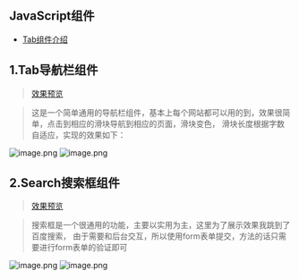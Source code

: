 
## JavaScript组件
+ [Tab组件介绍](https://github.com/suminhohu/Component/issues/1)

## 1.Tab导航栏组件     
> [效果预览](https://suminhohu.github.io/Component/Tab/tab.html)

> 这是一个简单通用的导航栏组件，基本上每个网站都可以用的到，效果很简单，点击到相应的滑块导航到相应的页面，滑块变色，
 滑块长度根据字数自适应，实现的效果如下：

![image.png](http://upload-images.jianshu.io/upload_images/1394028-5c5170a2050d8759.png?imageMogr2/auto-orient/strip%7CimageView2/2/w/1240)
![image.png](http://upload-images.jianshu.io/upload_images/1394028-b3c8b8c7e4f11dfe.png?imageMogr2/auto-orient/strip%7CimageView2/2/w/1240)


## 2.Search搜索框组件  
> [效果预览](https://suminhohu.github.io/Component/Search/search.html)

> 搜索框是一个很通用的功能，主要以实用为主，这里为了展示效果我跳到了百度搜索，
由于需要和后台交互，所以使用form表单提交，方法的话只需要进行form表单的验证即可

![image.png](http://upload-images.jianshu.io/upload_images/1394028-f276b2064eefa0a4.png?imageMogr2/auto-orient/strip%7CimageView2/2/w/1240)
![image.png](http://upload-images.jianshu.io/upload_images/1394028-1fa483dbbc513a4e.png?imageMogr2/auto-orient/strip%7CimageView2/2/w/1240)
